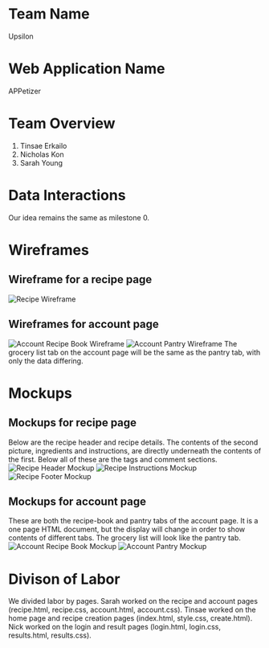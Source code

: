 # Team Name 
Upsilon
# Web Application Name 
APPetizer
# Team Overview
1. Tinsae Erkailo 
2. Nicholas Kon 
3. Sarah Young 

# Data Interactions
Our idea remains the same as milestone 0.

# Wireframes

## Wireframe for a recipe page
![Recipe Wireframe](wireframes/recipe.png)

## Wireframes for account page
![Account Recipe Book Wireframe](wireframes/recipe_book.png)
![Account Pantry Wireframe](wireframes/pantry.png)
The grocery list tab on the account page will be the same as the pantry tab, with only the data differing.

# Mockups

## Mockups for recipe page
Below are the recipe header and recipe details. The contents of the second picture, ingredients and instructions, are directly underneath the contents of the first. Below all of these are the tags and comment sections.
![Recipe Header Mockup](mockups/recipe_1.png)
![Recipe Instructions Mockup](mockups/recipe_2.png)
![Recipe Footer Mockup](mockups/recipe_3.png)

## Mockups for account page
These are both the recipe-book and pantry tabs of the account page. It is a one page HTML document, but the display will change in order to show contents of different tabs. The grocery list will look like the pantry tab.
![Account Recipe Book Mockup](mockups/recipe_book.png)
![Account Pantry Mockup](mockups/pantry.png)

# Divison of Labor
We divided labor by pages. Sarah worked on the recipe and account pages (recipe.html, recipe.css, account.html, account.css). Tinsae worked on the home page and recipe creation pages (index.html, style.css, create.html). Nick worked on the login and result pages (login.html, login.css, results.html, results.css).